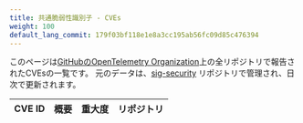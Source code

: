 ```yaml
---
title: 共通脆弱性識別子 - CVEs
weight: 100
default_lang_commit: 179f03bf118e1e8a3cc195ab56fc09d85c476394
---
```


このページは[GitHubのOpenTelemetry Organization](https://github.com/open-telemetry/)上の全リポジトリで報告されたCVEsの一覧です。
元のデータは、[sig-security](https://github.com/open-telemetry/sig-security) リポジトリで管理され、日次で更新されます。

<table id="cve-table">
  <thead>
    <tr>
      <th>CVE ID</th>
      <th>概要</th>
      <th>重大度</th>
      <th>リポジトリ</th>
    </tr>
  </thead>
  <tbody>
  </tbody>
</table>

<script id="main-script">
  'use strict';
  (function() {
    function fetchAndRender() {
      fetchData()
        .then(renderTable);
    }

    function fetchData() {
      var url = 'https://raw.githubusercontent.com/open-telemetry/sig-security/data-source/published_output.json';
      return fetch(url)
        .then(function(response) {
          return response.json();
        });
    }

    function renderTable(data) {
      var table = document.getElementById('cve-table').querySelector('tbody');

      data.sort((a, b) => new Date(b.created_at) - new Date(a.created_at));

      data.forEach(item => {
        var row = table.insertRow();

        const cell1 = row.insertCell(0);
        const link = document.createElement('a');
        link.href = item['html_url'];
        link.target = '_blank';
        link.textContent = item['cve_id'];
        cell1.appendChild(link);

        const cell2 = row.insertCell(1);
        cell2.textContent = item['summary'];
        const cell3 = row.insertCell(2);
        cell3.textContent = item['severity'];

        const cell4 = row.insertCell(3);
        // cell4.textContent = item['repo'];
        const link2 = document.createElement('a');
        link2.href = 'https://www.github.com/open-telemetry/' + item['repo'] + '/security/advisories';
        link2.target = '_blank';
        link2.textContent = item['repo'];
        cell4.appendChild(link2);
      });
    }

    fetchAndRender();
  })();
</script>
